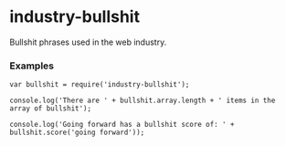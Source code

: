 # industry-bullshit

Bullshit phrases used in the web industry.

### Examples

```
var bullshit = require('industry-bullshit');

console.log('There are ' + bullshit.array.length + ' items in the array of bullshit');

console.log('Going forward has a bullshit score of: ' + bullshit.score('going forward'));
```
